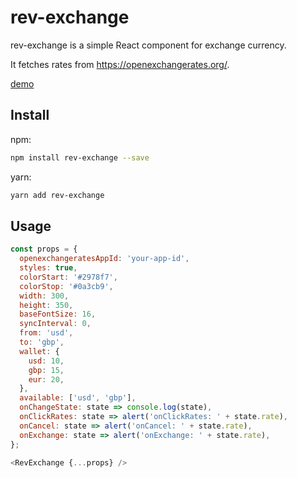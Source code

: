 # rev-exchange

rev-exchange is a simple React component for exchange currency.

It fetches rates from https://openexchangerates.org/.

[demo](http://rev-exchange.surge.sh/)

## Install
npm:
``` bash
npm install rev-exchange --save
```

yarn:
``` bash
yarn add rev-exchange
```

## Usage

```javascript
const props = {
  openexchangeratesAppId: 'your-app-id',
  styles: true,
  colorStart: '#2978f7',
  colorStop: '#0a3cb9',
  width: 300,
  height: 350,
  baseFontSize: 16,
  syncInterval: 0,
  from: 'usd',
  to: 'gbp',
  wallet: {
    usd: 10,
    gbp: 15,
    eur: 20,
  },
  available: ['usd', 'gbp'],
  onChangeState: state => console.log(state),
  onClickRates: state => alert('onClickRates: ' + state.rate),
  onCancel: state => alert('onCancel: ' + state.rate),
  onExchange: state => alert('onExchange: ' + state.rate),
};

<RevExchange {...props} />
```
